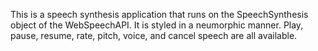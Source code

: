 
This is a speech synthesis application that runs on the SpeechSynthesis object of the WebSpeechAPI. It is styled in a neumorphic manner. Play, pause, resume, rate, pitch, voice, and cancel speech are all available.
